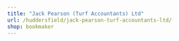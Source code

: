 ```yaml
---
title: "Jack Pearson (Turf Accountants) Ltd"
url: /huddersfield/jack-pearson-turf-accountants-ltd/
shop: bookmaker
---
```

